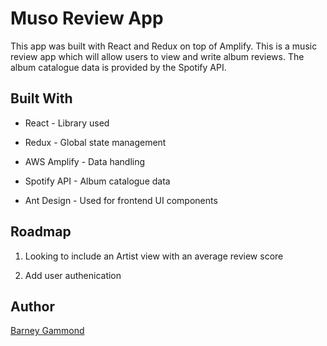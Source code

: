 # Muso Review App

This app was built with React and Redux on top of Amplify. This is a music review app which will allow users to view and write album reviews. The album catalogue data is provided by the Spotify API.

## Built With

* React - Library used

* Redux - Global state management

* AWS Amplify - Data handling

* Spotify API - Album catalogue data

* Ant Design - Used for frontend UI components

## Roadmap

1. Looking to include an Artist view with an average review score

2. Add user authenication

## Author

[Barney Gammond](https://github.com/BarneyGammond)